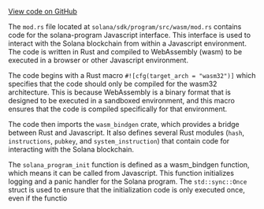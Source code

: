 [View code on GitHub](https://github.com/solana-labs/solana/blob/master/sdk/program/src/wasm/mod.rs)

The `mod.rs` file located at `solana/sdk/program/src/wasm/mod.rs` contains code for the solana-program Javascript interface. This interface is used to interact with the Solana blockchain from within a Javascript environment. The code is written in Rust and compiled to WebAssembly (wasm) to be executed in a browser or other Javascript environment.

The code begins with a Rust macro `#![cfg(target_arch = "wasm32")]` which specifies that the code should only be compiled for the wasm32 architecture. This is because WebAssembly is a binary format that is designed to be executed in a sandboxed environment, and this macro ensures that the code is compiled specifically for that environment.

The code then imports the `wasm_bindgen` crate, which provides a bridge between Rust and Javascript. It also defines several Rust modules (`hash`, `instructions`, `pubkey`, and `system_instruction`) that contain code for interacting with the Solana blockchain.

The `solana_program_init` function is defined as a wasm_bindgen function, which means it can be called from Javascript. This function initializes logging and a panic handler for the Solana program. The `std::sync::Once` struct is used to ensure that the initialization code is only executed once, even if the functio